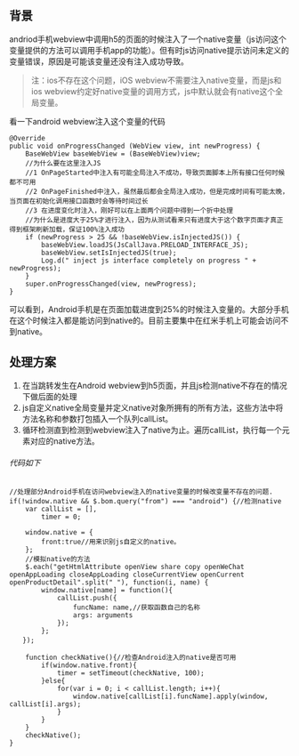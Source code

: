 ## 背景
andriod手机webview中调用h5的页面的时候注入了一个native变量（js访问这个变量提供的方法可以调用手机app的功能）。但有时js访问native提示访问未定义的变量错误，原因是可能该变量还没有注入成功导致。   
> 注：ios不存在这个问题，iOS webview不需要注入native变量，而是js和ios webview约定好native变量的调用方式，js中默认就会有native这个全局变量。  

看一下android webview注入这个变量的代码
```
@Override
public void onProgressChanged (WebView view, int newProgress) {
    BaseWebView baseWebView = (BaseWebView)view;
    //为什么要在这里注入JS
    //1 OnPageStarted中注入有可能全局注入不成功，导致页面脚本上所有接口任何时候都不可用
    //2 OnPageFinished中注入，虽然最后都会全局注入成功，但是完成时间有可能太晚，当页面在初始化调用接口函数时会等待时间过长
    //3 在进度变化时注入，刚好可以在上面两个问题中得到一个折中处理
    //为什么是进度大于25%才进行注入，因为从测试看来只有进度大于这个数字页面才真正得到框架刷新加载，保证100%注入成功
    if (newProgress > 25 && !baseWebView.isInjectedJS()) {
        baseWebView.loadJS(JsCallJava.PRELOAD_INTERFACE_JS);
        baseWebView.setIsInjectedJS(true);
        Log.d(" inject js interface completely on progress " + newProgress);
    }
    super.onProgressChanged(view, newProgress);
}
```
可以看到，Android手机是在页面加载进度到25%的时候注入变量的。大部分手机在这个时候注入都是能访问到native的。目前主要集中在红米手机上可能会访问不到native。

## 处理方案
1. 在当跳转发生在Android webview到h5页面，并且js检测native不存在的情况下做后面的处理  
1. js自定义native全局变量并定义native对象所拥有的所有方法，这些方法中将方法名称和参数打包插入一个队列callList。  
1. 循环检测直到检测到webview注入了native为止。遍历callList，执行每一个元素对应的native方法。  
###### 代码如下

```
//处理部分Android手机在访问webview注入的native变量的时候改变量不存在的问题.
if(!window.native && $.bom.query("from") === "android") {//检测native
	var callList = [],
		timer = 0;

	window.native = {
		front:true//用来识别js自定义的native。
	};
	//模拟native的方法
	$.each("getHtmlAttribute openView share copy openWeChat openAppLoading closeAppLoading closeCurrentView openCurrent openProductDetail".split(" "), function(i, name) {
		window.native[name] = function(){
			callList.push({
				funcName: name,//获取函数自己的名称
				args: arguments
			});
		};
　　});

	function checkNative(){//检查Android注入的native是否可用
		if(window.native.front){
			timer = setTimeout(checkNative, 100);
		}else{
			for(var i = 0; i < callList.length; i++){
				window.native[callList[i].funcName].apply(window, callList[i].args);
			}
		}
	}
	checkNative();
}
```
